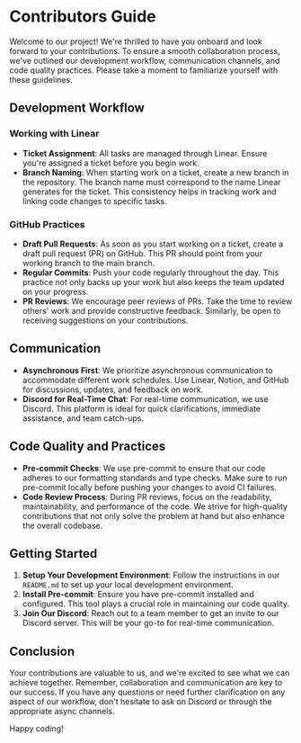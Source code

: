 # Contributors Guide

Welcome to our project! We're thrilled to have you onboard and look forward to your contributions. To ensure a smooth collaboration process, we've outlined our development workflow, communication channels, and code quality practices. Please take a moment to familiarize yourself with these guidelines.

## Development Workflow

### Working with Linear

- **Ticket Assignment**: All tasks are managed through Linear. Ensure you're assigned a ticket before you begin work.
- **Branch Naming**: When starting work on a ticket, create a new branch in the repository. The branch name must correspond to the name Linear generates for the ticket. This consistency helps in tracking work and linking code changes to specific tasks.

### GitHub Practices

- **Draft Pull Requests**: As soon as you start working on a ticket, create a draft pull request (PR) on GitHub. This PR should point from your working branch to the main branch.
- **Regular Commits**: Push your code regularly throughout the day. This practice not only backs up your work but also keeps the team updated on your progress.
- **PR Reviews**: We encourage peer reviews of PRs. Take the time to review others' work and provide constructive feedback. Similarly, be open to receiving suggestions on your contributions.

## Communication

- **Asynchronous First**: We prioritize asynchronous communication to accommodate different work schedules. Use Linear, Notion, and GitHub for discussions, updates, and feedback on work.
- **Discord for Real-Time Chat**: For real-time communication, we use Discord. This platform is ideal for quick clarifications, immediate assistance, and team catch-ups.

## Code Quality and Practices

- **Pre-commit Checks**: We use pre-commit to ensure that our code adheres to our formatting standards and type checks. Make sure to run pre-commit locally before pushing your changes to avoid CI failures.
- **Code Review Process**: During PR reviews, focus on the readability, maintainability, and performance of the code. We strive for high-quality contributions that not only solve the problem at hand but also enhance the overall codebase.

## Getting Started

1. **Setup Your Development Environment**: Follow the instructions in our `README.md` to set up your local development environment.
2. **Install Pre-commit**: Ensure you have pre-commit installed and configured. This tool plays a crucial role in maintaining our code quality.
3. **Join Our Discord**: Reach out to a team member to get an invite to our Discord server. This will be your go-to for real-time communication.

## Conclusion

Your contributions are valuable to us, and we're excited to see what we can achieve together. Remember, collaboration and communication are key to our success. If you have any questions or need further clarification on any aspect of our workflow, don't hesitate to ask on Discord or through the appropriate async channels.

Happy coding!
